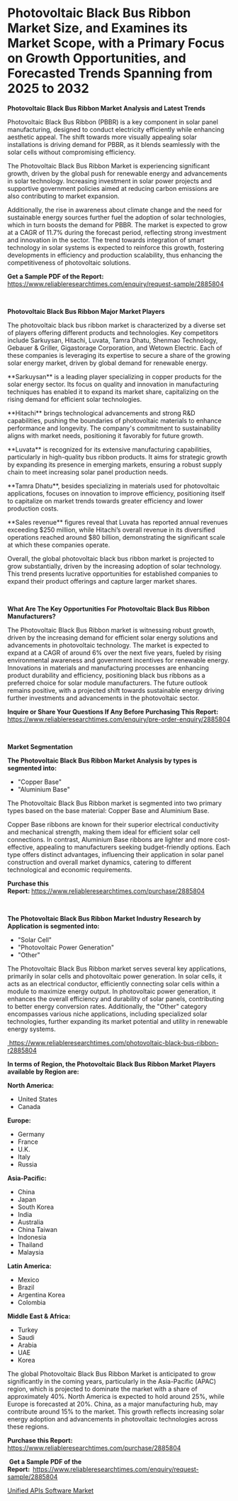 <p><h1>Photovoltaic Black Bus Ribbon Market Size, and Examines its Market Scope, with a Primary Focus on Growth Opportunities, and Forecasted Trends Spanning from 2025 to 2032</h1></p><p><strong>Photovoltaic Black Bus Ribbon Market Analysis and Latest Trends</strong></p>
<p><p>Photovoltaic Black Bus Ribbon (PBBR) is a key component in solar panel manufacturing, designed to conduct electricity efficiently while enhancing aesthetic appeal. The shift towards more visually appealing solar installations is driving demand for PBBR, as it blends seamlessly with the solar cells without compromising efficiency. </p><p>The Photovoltaic Black Bus Ribbon Market is experiencing significant growth, driven by the global push for renewable energy and advancements in solar technology. Increasing investment in solar power projects and supportive government policies aimed at reducing carbon emissions are also contributing to market expansion. </p><p>Additionally, the rise in awareness about climate change and the need for sustainable energy sources further fuel the adoption of solar technologies, which in turn boosts the demand for PBBR. The market is expected to grow at a CAGR of 11.7% during the forecast period, reflecting strong investment and innovation in the sector. The trend towards integration of smart technology in solar systems is expected to reinforce this growth, fostering developments in efficiency and production scalability, thus enhancing the competitiveness of photovoltaic solutions.</p></p>
<p><strong>Get a Sample PDF of the Report:&nbsp;</strong> <a href="https://www.reliableresearchtimes.com/enquiry/request-sample/2885804?utm_campaign=3214&utm_medium=2&utm_source=Github&utm_content=ia&utm_term=13032025&utm_id=photovoltaic-black-bus-ribbon">https://www.reliableresearchtimes.com/enquiry/request-sample/2885804</a></p>
<p>&nbsp;</p>
<p><strong>Photovoltaic Black Bus Ribbon Major Market Players</strong></p>
<p><p>The photovoltaic black bus ribbon market is characterized by a diverse set of players offering different products and technologies. Key competitors include Sarkuysan, Hitachi, Luvata, Tamra Dhatu, Shenmao Technology, Gebauer & Griller, Gigastorage Corporation, and Wetown Electric. Each of these companies is leveraging its expertise to secure a share of the growing solar energy market, driven by global demand for renewable energy.</p><p>**Sarkuysan** is a leading player specializing in copper products for the solar energy sector. Its focus on quality and innovation in manufacturing techniques has enabled it to expand its market share, capitalizing on the rising demand for efficient solar technologies. </p><p>**Hitachi** brings technological advancements and strong R&D capabilities, pushing the boundaries of photovoltaic materials to enhance performance and longevity. The company's commitment to sustainability aligns with market needs, positioning it favorably for future growth.</p><p>**Luvata** is recognized for its extensive manufacturing capabilities, particularly in high-quality bus ribbon products. It aims for strategic growth by expanding its presence in emerging markets, ensuring a robust supply chain to meet increasing solar panel production needs.</p><p>**Tamra Dhatu**, besides specializing in materials used for photovoltaic applications, focuses on innovation to improve efficiency, positioning itself to capitalize on market trends towards greater efficiency and lower production costs.</p><p>**Sales revenue** figures reveal that Luvata has reported annual revenues exceeding $250 million, while Hitachi’s overall revenue in its diversified operations reached around $80 billion, demonstrating the significant scale at which these companies operate.</p><p>Overall, the global photovoltaic black bus ribbon market is projected to grow substantially, driven by the increasing adoption of solar technology. This trend presents lucrative opportunities for established companies to expand their product offerings and capture larger market shares.</p></p>
<p>&nbsp;</p>
<p><strong>What Are The Key Opportunities For Photovoltaic Black Bus Ribbon Manufacturers?</strong></p>
<p><p>The Photovoltaic Black Bus Ribbon market is witnessing robust growth, driven by the increasing demand for efficient solar energy solutions and advancements in photovoltaic technology. The market is expected to expand at a CAGR of around 6% over the next five years, fueled by rising environmental awareness and government incentives for renewable energy. Innovations in materials and manufacturing processes are enhancing product durability and efficiency, positioning black bus ribbons as a preferred choice for solar module manufacturers. The future outlook remains positive, with a projected shift towards sustainable energy driving further investments and advancements in the photovoltaic sector.</p></p>
<p><strong>Inquire or Share Your Questions If Any Before Purchasing This Report:</strong> <a href="https://www.reliableresearchtimes.com/enquiry/pre-order-enquiry/2885804?utm_campaign=3214&utm_medium=2&utm_source=Github&utm_content=ia&utm_term=13032025&utm_id=photovoltaic-black-bus-ribbon">https://www.reliableresearchtimes.com/enquiry/pre-order-enquiry/2885804</a></p>
<p>&nbsp;</p>
<p><strong>Market Segmentation</strong></p>
<p><strong>The Photovoltaic Black Bus Ribbon Market Analysis by types is segmented into:</strong></p>
<p><ul><li>"Copper Base"</li><li>"Aluminium Base"</li></ul></p>
<p><p>The Photovoltaic Black Bus Ribbon market is segmented into two primary types based on the base material: Copper Base and Aluminium Base. </p><p>Copper Base ribbons are known for their superior electrical conductivity and mechanical strength, making them ideal for efficient solar cell connections. In contrast, Aluminium Base ribbons are lighter and more cost-effective, appealing to manufacturers seeking budget-friendly options. Each type offers distinct advantages, influencing their application in solar panel construction and overall market dynamics, catering to different technological and economic requirements.</p></p>
<p><strong>Purchase this Report:&nbsp;</strong><a href="https://www.reliableresearchtimes.com/purchase/2885804?utm_campaign=3214&utm_medium=2&utm_source=Github&utm_content=ia&utm_term=13032025&utm_id=photovoltaic-black-bus-ribbon">https://www.reliableresearchtimes.com/purchase/2885804</a></p>
<p>&nbsp;</p>
<p><strong>The Photovoltaic Black Bus Ribbon Market Industry Research by Application is segmented into:</strong></p>
<p><ul><li>"Solar Cell"</li><li>"Photovoltaic Power Generation"</li><li>"Other"</li></ul></p>
<p><p>The Photovoltaic Black Bus Ribbon market serves several key applications, primarily in solar cells and photovoltaic power generation. In solar cells, it acts as an electrical conductor, efficiently connecting solar cells within a module to maximize energy output. In photovoltaic power generation, it enhances the overall efficiency and durability of solar panels, contributing to better energy conversion rates. Additionally, the "Other" category encompasses various niche applications, including specialized solar technologies, further expanding its market potential and utility in renewable energy systems.</p></p>
<p><a href="https://www.reliableresearchtimes.com/photovoltaic-black-bus-ribbon-r2885804?utm_campaign=3214&utm_medium=2&utm_source=Github&utm_content=ia&utm_term=13032025&utm_id=photovoltaic-black-bus-ribbon">&nbsp;https://www.reliableresearchtimes.com/photovoltaic-black-bus-ribbon-r2885804</a></p>
<p><strong>In terms of Region, the Photovoltaic Black Bus Ribbon Market Players available by Region are:</strong></p>
<p>
    <p> <strong> North America: </strong>
        <ul>
            <li>United States</li>
            <li>Canada</li>
        </ul>
        </p> 
    <p> <strong> Europe: </strong>
        <ul>
            <li>Germany</li>
            <li>France</li>
            <li>U.K.</li>
            <li>Italy</li>
            <li>Russia</li>
        </ul>
        </p> 
    <p> <strong> Asia-Pacific: </strong>
        <ul>
            <li>China</li>
            <li>Japan</li>
            <li>South Korea</li>
            <li>India</li>
            <li>Australia</li>
            <li>China Taiwan</li>
            <li>Indonesia</li>
            <li>Thailand</li>
            <li>Malaysia</li>
        </ul>
        </p> 
    <p> <strong> Latin America: </strong>
        <ul>
            <li>Mexico</li>
            <li>Brazil</li>
            <li>Argentina Korea</li>
            <li>Colombia</li>
        </ul>
        </p> 
    <p> <strong> Middle East & Africa: </strong>
        <ul>
            <li>Turkey</li>
            <li>Saudi</li>
            <li>Arabia</li>
            <li>UAE</li>
            <li>Korea</li>
        </ul>
    </p>
    </p>
<p><p>The global Photovoltaic Black Bus Ribbon Market is anticipated to grow significantly in the coming years, particularly in the Asia-Pacific (APAC) region, which is projected to dominate the market with a share of approximately 40%. North America is expected to hold around 25%, while Europe is forecasted at 20%. China, as a major manufacturing hub, may contribute around 15% to the market. This growth reflects increasing solar energy adoption and advancements in photovoltaic technologies across these regions.</p></p>
<p><strong>Purchase this Report: </strong><a href="https://www.reliableresearchtimes.com/purchase/2885804?utm_campaign=3214&utm_medium=2&utm_source=Github&utm_content=ia&utm_term=13032025&utm_id=photovoltaic-black-bus-ribbon">https://www.reliableresearchtimes.com/purchase/2885804</a></p>
<p>&nbsp;<strong>Get a Sample PDF of the Report:&nbsp;&nbsp;</strong><a href="https://www.reliableresearchtimes.com/enquiry/request-sample/2885804?utm_campaign=3214&utm_medium=2&utm_source=Github&utm_content=ia&utm_term=13032025&utm_id=photovoltaic-black-bus-ribbon">https://www.reliableresearchtimes.com/enquiry/request-sample/2885804</a></p>
<p><strong></strong></p>
<p><p><a href="https://github.com/supicweg/Market-Research-Report-List-1/blob/main/unified-apis-software-market.md?utm_campaign=3214&utm_medium=2&utm_source=Github&utm_content=ia&utm_term=13032025&utm_id=photovoltaic-black-bus-ribbon">Unified APIs Software Market</a></p></p>